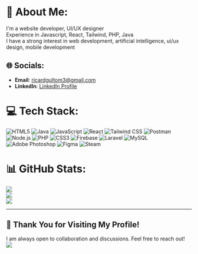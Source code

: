 # 💫 About Me:
I'm a website developer, UI/UX designer<br>Experience in Javascript, React, Tailwind, PHP, Java <br> I have a strong interest in  web development, artificial intelligence, ui/ux design, mobile development

## 🌐 Socials:
- **Email**: [ricardgultom3@gmail.com](mailto:ricardgultom3@gmail.com)
- **LinkedIn**: [LinkedIn Profile](https://www.linkedin.com/in/ricardpratama)


# 💻 Tech Stack:
![HTML5](https://img.shields.io/badge/html5-%23E34F26.svg?style=for-the-badge&logo=html5&logoColor=white) ![Java](https://img.shields.io/badge/java-%23ED8B00.svg?style=for-the-badge&logo=openjdk&logoColor=white) ![JavaScript](https://img.shields.io/badge/javascript-%23323330.svg?style=for-the-badge&logo=javascript&logoColor=%23F7DF1E) ![React](https://img.shields.io/badge/react-%2320232a.svg?style=for-the-badge&logo=react&logoColor=%2361DAFB) ![Tailwind CSS](https://img.shields.io/badge/tailwindcss-%2338B2AC.svg?style=for-the-badge&logo=tailwind-css&logoColor=white) ![Postman](https://img.shields.io/badge/Postman-%23FF6C37.svg?style=for-the-badge&logo=postman&logoColor=white)
![Node.js](https://img.shields.io/badge/Node.js-%23339933.svg?style=for-the-badge&logo=node.js&logoColor=white) ![PHP](https://img.shields.io/badge/php-%23777BB4.svg?style=for-the-badge&logo=php&logoColor=white) ![CSS3](https://img.shields.io/badge/css3-%231572B6.svg?style=for-the-badge&logo=css3&logoColor=white) ![Firebase](https://img.shields.io/badge/firebase-%23039BE5.svg?style=for-the-badge&logo=firebase) ![Laravel](https://img.shields.io/badge/laravel-%23FF2D20.svg?style=for-the-badge&logo=laravel&logoColor=white) ![MySQL](https://img.shields.io/badge/mysql-4479A1.svg?style=for-the-badge&logo=mysql&logoColor=white) ![Adobe Photoshop](https://img.shields.io/badge/adobe%20photoshop-%2331A8FF.svg?style=for-the-badge&logo=adobe%20photoshop&logoColor=white) ![Figma](https://img.shields.io/badge/figma-%23F24E1E.svg?style=for-the-badge&logo=figma&logoColor=white) ![Steam](https://img.shields.io/badge/steam-%23000000.svg?style=for-the-badge&logo=steam&logoColor=white)
# 📊 GitHub Stats:
![](https://github-readme-stats.vercel.app/api?username=RicardAPG&theme=transparent&hide_border=false&include_all_commits=false&count_private=false)<br/>
![](https://github-readme-streak-stats.herokuapp.com/?user=RicardAPG&theme=transparent&hide_border=false)<br/>
![](https://github-readme-stats.vercel.app/api/top-langs/?username=RicardAPG&theme=transparent&hide_border=false&include_all_commits=false&count_private=false&layout=compact)

---
## 🎉 Thank You for Visiting My Profile!
I am always open to collaboration and discussions. Feel free to reach out!
[![](https://visitcount.itsvg.in/api?id=RicardAPG&icon=0&color=0)](https://visitcount.itsvg.in)


<!-- Proudly created with GPRM ( https://gprm.itsvg.in ) -->
